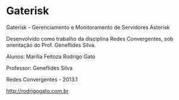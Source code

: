 Gaterisk
========

Gaterisk - Gerenciamento e Monitoramento de Servidores Asterisk


Desenvolvido como trabalho da disciplina Redes Convergentes, sob orientação do Prof. Geneflides Silva.


Alunos: Marília Feitoza
		Rodrigo Gato

Professor: Geneflides Silva

Redes Convergentes - 2013.1

http://rodrigogato.com.br
